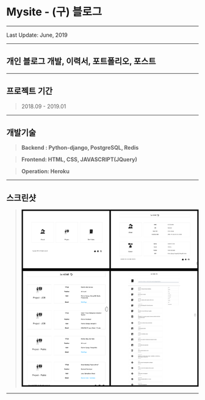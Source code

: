 # Mysite - (구) 블로그

---

Last Update: June, 2019

---

## 개인 블로그 개발, 이력서, 포트폴리오, 포스트

---

## 프로젝트 기간

> 2018.09 - 2019.01

---

## **개발기술**

> **Backend : Python-django, PostgreSQL, Redis**

> **Frontend: HTML, CSS, JAVASCRIPT(JQuery)**

> **Operation: Heroku**

---

## 스크린샷

> ![](/static/project/mysiteDjango/mysiteDjango.png)

---
